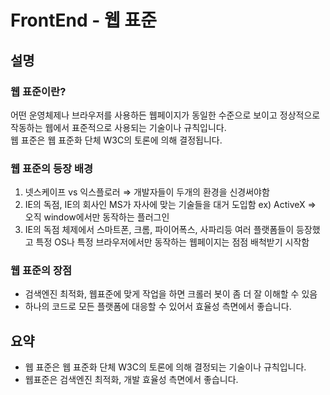 # FrontEnd - 웹 표준

## 설명

### 웹 표준이란?

어떤 운영체제나 브라우저를 사용하든 웹페이지가 동일한 수준으로 보이고 
정상적으로 작동하는 웹에서 표준적으로 사용되는 기술이나 규칙입니다.   
웹 표준은 웹 표준화 단체 W3C의 토론에 의해 결정됩니다.

### 웹 표준의 등장 배경

1. 넷스케이프 vs 익스플로러 ⇒ 개발자들이 두개의 환경을 신경써야함
2. IE의 독점, IE의 회사인 MS가 자사에 맞는 기술들을 대거 도입함 
ex) ActiveX ⇒ 오직 window에서만 동작하는 플러그인
3. IE의 독점 체제에서 스마트폰, 크롬, 파이어폭스, 사파리등 여러 플랫폼들이 등장했고 특정 OS나 특정 브라우저에서만 동작하는 웹페이지는 점점 배척받기 시작함

### 웹 표준의 장점

- 검색엔진 최적화, 웹표준에 맞게 작업을 하면 크롤러 봇이 좀 더 잘 이해할 수 있음
- 하나의 코드로 모든 플랫폼에 대응할 수 있어서 효율성 측면에서 좋습니다.

## 요약
- 웹 표준은 웹 표준화 단체 W3C의 토론에 의해 결정되는 기술이나 규칙입니다.
- 웹표준은 검색엔진 최적화, 개발 효율성 측면에서 좋습니다.